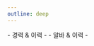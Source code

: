 ```yaml
---
outline: deep
---
```


<script setup lang="ts">
import { ref, watch } from 'vue'
import { useData } from 'vitepress'
import { darkTheme, lightTheme, NConfigProvider, NTimeline, NTimelineItem, NGradientText, NSpace, NGrid, NGi } from 'naive-ui'

const { isDark } = useData()
const theme = ref(isDark.value ? darkTheme: lightTheme);

watch(isDark, async (newQuestion, oldQuestion) => {
    theme.value = isDark.value ? darkTheme: lightTheme;
})
</script>

<n-config-provider :theme="theme">
    <n-grid  item-responsive responsive="screen">
    <n-gi span="24 s:24 m:12 l:12 xl:12 2xl:12">
        <n-space vertical :size="24">
            <n-gradient-text type="info" :size="24">- 경력 & 이력 -</n-gradient-text>
            <n-timeline>
                <n-timeline-item
                    type="success"
                    title="Kakao Entertainment"
                    content="정규직 / 다니는중"
                    time="2021-07-01 ~"
                    line-type="dashed"
                />
                <n-timeline-item
                    type="success"
                    title="Kakao"
                    content="정규직 / 퇴사 (이직)"
                    time="2018-01-01 ~ 2021-06-30"
                />
                <n-timeline-item
                    type="success"
                    title="리얼네트웍스"
                    content="정규직 / 퇴사 (이직)"
                    time="2011-07-01 ~ 2017-12-31"
                />
                <n-timeline-item
                    type="success"
                    title="-"
                    content="프리센서"
                    time="2011-01-01 ~ 2011-06-30"
                />
                <n-timeline-item
                    type="success"
                    title="에프에이솔루션"
                    content="정규직 / 퇴사 (이직)"
                    time="2009-04-01 ~ 2010-12-31"
                />
                <n-timeline-item
                    type="success"
                    title="심포시스"
                    content="프리센서"
                    time="2006-05-01 ~ 2009-03-31"
                />
                <n-timeline-item
                    type="success"
                    title="크림하우스"
                    content="프리센서"
                    time="2006-01-01 ~ 2006-04-30"
                />
                <n-timeline-item
                    type="error"
                    title="이리더"
                    content="정규직 / 퇴사 / 프리센서 전환"
                    time="2002-03-01 ~ 2005-12-31"
                />
                <n-timeline-item
                    type="error"
                    title="이바다콤"
                    content="정규직 / 퇴사 (이직)"
                    time="2000-06-01 ~ 2002-02-28"
                />
                <n-timeline-item
                    type="error"
                    title="NetGain Holdings"
                    content="이리더 / 퇴사 (이직)"
                    time="1999-02-01 ~ 2000-05-31"
                />
            </n-timeline>
        </n-space>
    </n-gi>
    <n-gi span="24 s:24 m:12 l:12 xl:12 2xl:12">
        <n-space vertical :size="24">
            <n-gradient-text type="info" :size="24">- 알바 & 이력 -</n-gradient-text>
            <n-timeline>
                <n-timeline-item
                    type="success"
                    title="Kakao Entertainment"
                    content="정규직 / 다니는중"
                    time="2021-07-01 ~"
                    line-type="dashed"
                />
            </n-timeline>
        </n-space>
    </n-gi>
    </n-grid>
</n-config-provider>
